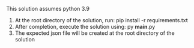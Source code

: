 This solution assumes python 3.9

1. At the root directory of the solution, run: pip install -r requirements.txt
2. After completion, execute the solution using: py __main__.py
3. The expected json file will be created at the root directory of the solution 